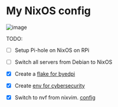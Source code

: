 # My NixOS config

![image](https://github.com/user-attachments/assets/ced83769-d81e-45a9-9d60-0f6d871d21e4)

TODO:

- [ ] Setup Pi-hole on NixOS on RPi
- [ ] Switch all servers from Debian to NixOS

- [x] Create a [flake for byedpi](https://github.com/ch4og/byedpi-flake)
- [x] Create [env for cybersecurity](https://github.com/ch4og/nixcybersec)
- [x] Switch to nvf from nixvim. [config](https://github.com/ch4og/nvf)

